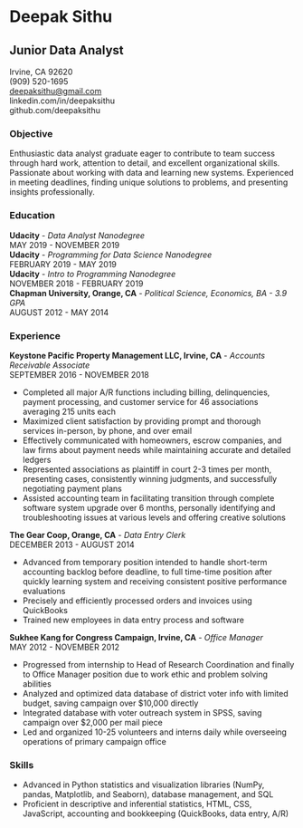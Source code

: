 # Deepak Sithu
## Junior Data Analyst
Irvine, CA 92620</br>
(909) 520-1695</br>
deepaksithu@gmail.com</br>
linkedin.com/in/deepaksithu</br>
github.com/deepaksithu</br>

### Objective
Enthusiastic data analyst graduate eager to contribute to team success through hard work, attention to detail, and excellent organizational skills. Passionate about working with data and learning new systems. Experienced in meeting deadlines, finding unique solutions to problems, and presenting insights professionally.
### Education
**Udacity** - *Data Analyst Nanodegree*</br>
MAY 2019 - NOVEMBER 2019</br>
**Udacity** - *Programming for Data Science Nanodegree*</br>
FEBRUARY 2019 - MAY 2019</br>
**Udacity** - *Intro to Programming Nanodegree*</br>
NOVEMBER 2018 - FEBRUARY 2019</br>
**Chapman University, Orange, CA** - *Political Science, Economics, BA - 3.9 GPA*</br>
AUGUST 2012 - MAY 2014
### Experience
**Keystone Pacific Property Management LLC, Irvine, CA** - *Accounts Receivable Associate*</br>
SEPTEMBER 2016 - NOVEMBER 2018
* Completed all major A/R functions including billing, delinquencies, payment processing, and customer service for 46 associations averaging 215 units each
* Maximized client satisfaction by providing prompt and thorough services in-person, by phone, and over email
* Effectively communicated with homeowners, escrow companies, and law firms about payment needs while maintaining accurate and detailed ledgers
* Represented associations as plaintiff in court 2-3 times per month, presenting cases, consistently winning judgments, and successfully negotiating payment plans
* Assisted accounting team in facilitating transition through complete software system upgrade over 6 months, personally identifying and troubleshooting issues at various levels and offering creative solutions

**The Gear Coop, Orange, CA** - *Data Entry Clerk*</br>
DECEMBER 2013 - AUGUST 2014
* Advanced from temporary position intended to handle short-term accounting backlog before deadline, to full time-time position after quickly learning system and receiving consistent positive performance evaluations
* Precisely and efficiently processed orders and invoices using QuickBooks
* Trained new employees in data entry process and software

**Sukhee Kang for Congress Campaign, Irvine, CA** - *Office Manager*</br>
MAY 2012 - NOVEMBER 2012
* Progressed from internship to Head of Research Coordination and finally to Office Manager position due to work ethic and problem solving abilities
* Analyzed and optimized data database of district voter info with limited budget, saving campaign over $10,000 directly
* Integrated database with voter outreach system in SPSS, saving campaign over $2,000 per mail piece
* Led and organized 10-25 volunteers and interns daily while overseeing operations of primary campaign office

### Skills
* Advanced in Python statistics and visualization libraries (NumPy, pandas, Matplotlib, and Seaborn), database management, and SQL
* Proficient in descriptive and inferential statistics, HTML, CSS, JavaScript, accounting and bookkeeping (QuickBooks, data entry, A/R)

